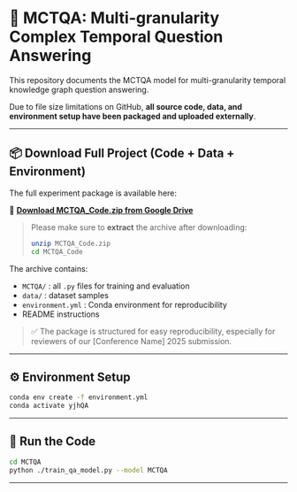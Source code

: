 
# 🧠 MCTQA: Multi-granularity Complex Temporal Question Answering

This repository documents the MCTQA model for multi-granularity temporal knowledge graph question answering.

Due to file size limitations on GitHub, **all source code, data, and environment setup have been packaged and uploaded externally**.

---

## 📦 Download Full Project (Code + Data + Environment)

The full experiment package is available here:

🔗 **[Download MCTQA_Code.zip from Google Drive](https://drive.google.com/file/d/1frrgDt0S0xUlc6coV2SEY3DBs7QaRSaS/view?usp=sharing)**

> Please make sure to **extract** the archive after downloading:
> ```bash
> unzip MCTQA_Code.zip
> cd MCTQA_Code
> ```

The archive contains:

- `MCTQA/` : all `.py` files for training and evaluation  
- `data/` : dataset samples  
- `environment.yml` : Conda environment for reproducibility  
- README instructions  

> ✅ The package is structured for easy reproducibility, especially for reviewers of our [Conference Name] 2025 submission.

---

## ⚙️ Environment Setup

```bash
conda env create -f environment.yml
conda activate yjhQA
```

---

## 🚀 Run the Code

```bash
cd MCTQA
python ./train_qa_model.py --model MCTQA
```

---
